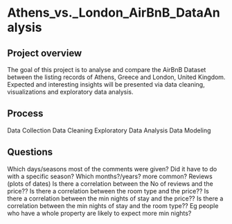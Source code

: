 # Athens_vs._London_AirBnB_DataAnalysis
## Project overview
The goal of this project is to analyse and compare the AirBnB Dataset between the listing records of Athens, Greece and London, United Kingdom. Expected and interesting insights will be presented via data cleaning, visualizations and exploratory data analysis.
## Process
Data Collection
Data Cleaning
Exploratory Data Analysis
Data Modeling
## Questions
Which days/seasons most of the comments were given? Did it have to do with a specific season? Which months?/years? more common? Reviews (plots of dates)
Is there a correlation between the No of reviews and the price??
Is there a correlation between the room type and the price??
Is there a correlation between the min nights of stay and the price??
Is there a correlation between the min nights of stay and the room type?? Eg people who have a whole property are likely to expect more min nights?
